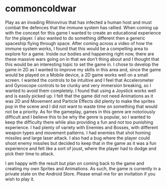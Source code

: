 # commoncoldwar
Play as an invading Rhinovirus that has infected a human host and must combat the defences that the immune system has rallied. When coming up with the concept for this game I wanted to create an educational experience for the player. I also wanted to do something different then a generic spaceship flying through space. After coming across a video of how the immune system works, I found that this would be a compelling area to explore for a game. Inside our bodies and happening right now, there are these massive wars going on in that we don’t thing about and I thought that this would be an interesting topic to set the game in. 
I chose to develop the game in 2D as I wanted to improve my skills in this area and, since the game would be played on a Mobile device, a 2D game works well on a small screen. I wanted the controls to be intuitive and I feel that Accelerometer and Gyroscope controls to be clunky and very immersion breaking, so I wanted to avoid them completely. I found that using a Joystick works well and is easily picked up. I felt that the game did not need Animations as it was 2D and Movement and Particle Effects did plenty to make the sprites pop in the scene and I did not want to waste time on something that would not be a priority. As for the gameplay, games in this genre are notoriously difficult and I believe this to be why the genre is popular, so I wanted to keep the difficulty there while also providing a fun and not too punishing experience. I had plenty of variety with Enemies and Bosses, with different weapon types and movement patterns. I had enemies that shot homing missiles and large laser attack. I also had a bug where the player could shoot enemy missiles but decided to keep that in the game as it was a fun experience and felt like a sort of joust, where the player had to dodge and pick their time to attack.

I am happy with the result but plan on coming back to the game and creating my own Sprites and Animations. As such, the game is currently in a private state on the Android Store. Please email me for an invitation if you wish to play it.
